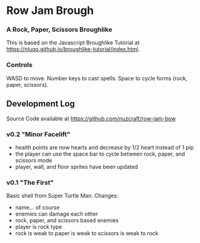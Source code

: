 # Row Jam Brough
### A Rock, Paper, Scissors Broughlike
This is based on the Javascript Broughlike Tutorial at https://nluqo.github.io/broughlike-tutorial/index.html.

### Controls
WASD to move. Number keys to cast spells. Space to cycle forms (rock, paper, scissors).

## Development Log
Source Code available at https://github.com/nuzcraft/row-jam-bow

### v0.2 "Minor Facelift"
- health points are now hearts and decrease by 1/2 heart instead of 1 pip
- the player can use the space bar to cycle between rock, paper, and scissors mode
- player, wall, and floor sprites have been updated

### v0.1 "The First"
Basic shell from Super Turtle Man. Changes:
- name... of course
- enemies can damage each other
- rock, paper, and scissors based enemies
- player is rock type
- rock is weak to paper is weak to scissors is weak to rock
